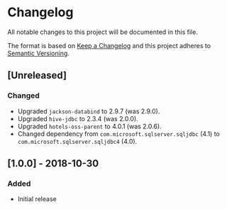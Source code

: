 # Changelog
All notable changes to this project will be documented in this file.

The format is based on [Keep a Changelog](http://keepachangelog.com/en/1.0.0/)
and this project adheres to [Semantic Versioning](http://semver.org/spec/v2.0.0.html).

## [Unreleased]
### Changed
- Upgraded `jackson-databind` to 2.9.7 (was 2.9.0).
- Upgraded `hive-jdbc` to 2.3.4 (was 2.0.0).
- Upgraded `hotels-oss-parent` to 4.0.1 (was 2.0.6).
- Changed dependency from `com.microsoft.sqlserver.sqljdbc` (4.1) to `com.microsoft.sqlserver.sqljdbc4` (4.0).

## [1.0.0] - 2018-10-30
### Added
- Initial release
